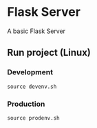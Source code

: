 # Flask Server

A basic Flask Server

## Run project (Linux)

### Development
```console
source devenv.sh
```

### Production
```console
source prodenv.sh
```